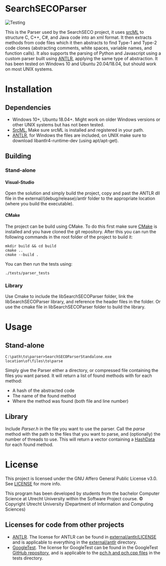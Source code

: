 # SearchSECOParser
![Testing](https://github.com/SecureSECO/SearchSECOParser/actions/workflows/testing.yml/badge.svg)

This is the Parser used by the SearchSECO project, it uses [srcML](https://www.srcml.org/#home) to structure C, C++, C#, and Java code into an xml format. It then extracts methods from code files which it then abstracts to find Type-1 and Type-2 code clones (abstracting comments, white spaces, variable names, and function calls). It also supports the parsing of Python and Javascript using a custom parser built using [ANTLR](https://www.antlr.org/), applying the same type of abstraction.
It has been tested on Windows 10 and Ubuntu 20.04/18.04, but should work on most UNIX systems.

# Installation

## Dependencies

* Windows 10+, Ubuntu 18.04+. Might work on older Windows versions or other UNIX systems but has not been tested.
* [SrcML.](https://www.srcml.org/#home)
Make sure srcML is installed and registered in your path.
* [ANTLR](https://www.antlr.org/), for Windows the files are included, on UNIX make sure to download libantlr4-runtime-dev (using apt/apt-get).


## Building

### Stand-alone
#### Visual-Studio
Open the solution and simply build the project, copy and past the ANTLR dll file in the external/(debug/release)/antlr folder to the appropriate location (where you build the executable).

#### CMake
The project can be build using CMake. To do this first make sure [CMake](https://cmake.org/download) is installed and you have cloned the git repository. After this you can run the following commands in the root folder of the project to build it:
```
mkdir build && cd build
cmake ..
cmake --build .
```
You can then run the tests using:
```
./tests/parser_tests
```

### Library
Use Cmake to include the libSearchSECOParser folder, link the libSearchSECOParser library, and reference the header files in the folder. Or use the cmake file in libSearchSECOParser folder to build the library.

# Usage

## Stand-alone
    C:\path\to\parser>SearchSECOParserStandalone.exe location\of\files\to\parse

Simply give the Parser either a directory, or compressed file containing the files you want parsed. 
It will return a list of found methods with for each method:
* A hash of the abstracted code
* The name of the found method
* Where the method was found (both file and line number)


## Library

Include _Parser.h_ in the file you want to use the parser.
Call the _parse_ method with the path to the files that you want to parse, and (optionally) the number of threads to use.
This will return a vector containing a [HashData](https://git.science.uu.nl/searchseco/parser/-/blob/master/Parser/HashData.h) for each found method.

# License

This project is licensed under the GNU Affero General Public License v3.0. See [LICENSE](LICENSE) for more info.

This program has been developed by students from the bachelor Computer Science at Utrecht University within the Software Project course.
© Copyright Utrecht University (Department of Information and Computing Sciences)

## Licenses for code from other projects
* [ANTLR](https://www.antlr.org/). The license for ANTLR can be found in [external/antlr/LICENSE](external/curl/LICENSE.txt) and is applicable to everything in the [external/antlr](external/antlr) directory.
* [GoogleTest](https://github.com/google/googletest). The license for GoogleTest can be found in the GoogleTest [GitHub repository](https://github.com/google/googletest/blob/355d57d90d9744c41ac7c99f1e960778f1c63040/LICENSE), and is applicable to the [pch.h and pch.cpp files](tests/) in the tests directory.
